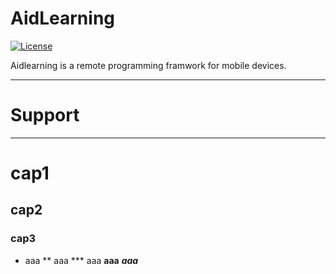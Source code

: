 # AidLearning

[![License](https://img.shields.io/badge/license-BSD--3--Clause-blue.svg)](https://raw.githubusercontent.com/Tencent/ncnn/master/LICENSE.txt) 

Aidlearning is a remote programming framwork for mobile devices.  


---

# Support

---

# cap1
## cap2
### cap3

* aaa
** aaa
*** aaa
**aaa**
***aaa***